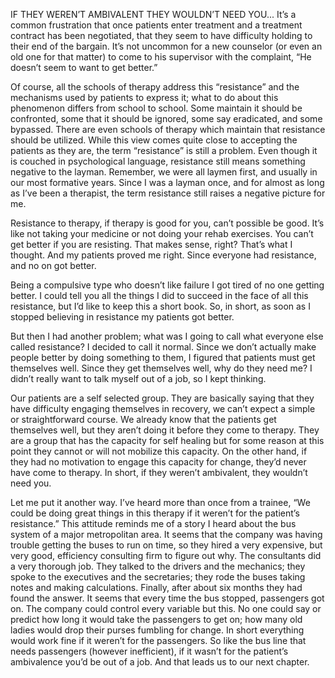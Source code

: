 IF THEY WEREN’T AMBIVALENT THEY WOULDN’T NEED YOU...
It’s a common frustration that once patients enter treatment and a treatment
contract has been negotiated, that they seem to have difficulty holding to their end of the bargain. It’s not uncommon for a new counselor (or even an old one for that matter) to come to his supervisor with the complaint, “He doesn’t seem to want to get better.”

Of course, all the schools of therapy address this “resistance” and the
mechanisms used by patients to express it; what to do about this phenomenon differs from school to school. Some maintain it should be confronted, some that it should be ignored, some say eradicated, and some bypassed. There are even schools of therapy which maintain that resistance should be utilized. While this view comes quite close to accepting the patients as they are, the term “resistance” is still a problem. Even though it is couched in psychological language, resistance still means something negative to the layman. Remember, we were all laymen first, and usually in our most formative years. Since I was a layman once, and for almost as long as I’ve been a therapist, the term resistance still raises a negative picture for me.

Resistance to therapy, if therapy is good for you, can’t possible be good. It’s
like not taking your medicine or not doing your rehab exercises. You can’t get better if you are resisting. That makes sense, right? That’s what I thought. And my patients proved me right. Since everyone had resistance, and no on got better.

Being a compulsive type who doesn’t like failure I got tired of no one getting
better. I could tell you all the things I did to succeed in the face of all this resistance, but I’d like to keep this a short book. So, in short, as soon as I stopped believing in resistance my patients got better.

But then I had another problem; what was I going to call what everyone else
called resistance? I decided to call it normal. Since we don’t actually make people better by doing something to them, I figured that patients must get themselves well. Since they get themselves well, why do they need me? I didn’t really want to talk myself out of a job, so I kept thinking.

Our patients are a self selected group. They are basically saying that they have
difficulty engaging themselves in recovery, we can’t expect a simple or straightforward course. We already know that the patients get themselves well, but they aren’t doing it before they come to therapy. They are a group that has the capacity for self healing but for some reason at this point they cannot or will not mobilize this capacity. On the other hand, if they had no motivation to engage this capacity for change, they’d never have come to therapy. In short, if they weren’t ambivalent, they wouldn’t need you.

Let me put it another way. I’ve heard more than once from a trainee, “We could
be doing great things in this therapy if it weren’t for the patient’s resistance.” This attitude reminds me of a story I heard about the bus system of a major metropolitan area. It seems that the company was having trouble getting the buses to run on time, so they hired a very expensive, but very good, efficiency consulting firm to figure out why. The consultants did a very thorough job. They talked to the drivers and the mechanics; they spoke to the executives and the secretaries; they rode the buses taking notes and making calculations. Finally, after about six months they had found the answer. It seems that every time the bus stopped, passengers got on. The company could control every variable but this. No one could say or predict how long it would take the passengers to get on; how many old ladies would drop their purses fumbling for change. In short everything would work fine if it weren’t for the passengers. So like the bus line that needs passengers (however inefficient), if it wasn’t for the patient’s ambivalence you’d be out of a job. And that leads us to our next chapter.
